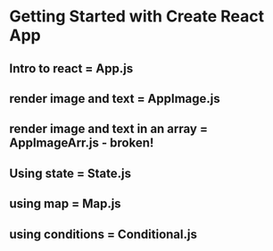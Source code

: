 # Getting Started with Create React App

## Intro to react = App.js

## render image and text = AppImage.js

## render image and text in an array = AppImageArr.js - broken!

## Using state = State.js

## using map = Map.js

## using conditions = Conditional.js
